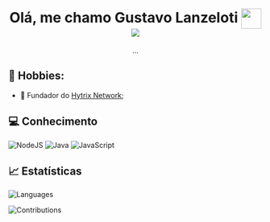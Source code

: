 <h1 align="center">Olá, me chamo Gustavo Lanzeloti <img width="40" align="center" src="https://raw.githubusercontent.com/kaueMarques/kaueMarques/master/hi.gif"><br /><img src="https://komarev.com/ghpvc/?username=itspatrao&color=blue&label=Visualizações"/></h1>

<p align="center">...</p>

## 🧑 Hobbies:

- 👑 Fundador do <a href="https://discord.gg/zC5he9gQww">Hytrix Network</a>;

## 💻 Conhecimento
![NodeJS](https://img.shields.io/badge/node.js-6DA55F?style=for-the-badge&logo=node.js&logoColor=white)
![Java](https://img.shields.io/badge/java-%239b44c7.svg?style=for-the-badge&logo=java&logoColor=white)
![JavaScript](https://img.shields.io/badge/javascript-%23323330.svg?style=for-the-badge&logo=javascript&logoColor=%23F7DF1E)

## 📈 Estatísticas
![Languages](https://github-readme-stats.vercel.app/api/top-langs/?username=itspatrao&layout=compact&theme=gotham&hide_title=true&langs_count=10)

![Contributions](https://github-readme-stats.vercel.app/api?username=itspatrao&theme=gotham&custom_title=➥+Contribuições&show_icons=true&hide_title=false&count_private=true&include_all_commits=true&show_owner=true&locale=pt-br&range=all_time)